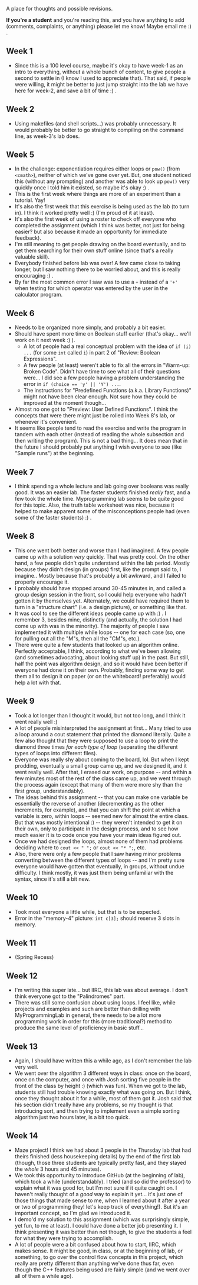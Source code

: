 A place for thoughts and possible revisions.

**If you're a student** and you're reading this, and you have anything to add
(comments, complaints, or anything) please let me know!  Maybe email me :) .


## Week 1
- Since this is a 100 level course, maybe it's okay to have week-1 as an intro
  to everything, without a whole bunch of content, to give people a second to
  settle in (I know I used to appreciate that).  That said, if people were
  willing, it might be better to just jump straight into the lab we have here
  for week-2, and save a bit of time :) .

## Week 2
- Using makefiles (and shell scripts...) was probably unnecessary.  It would
  probably be better to go straight to compiling on the command line, as
  week-3's lab does.

## Week 5
- In the challenge: exponentiation requires either loops or `pow()` (from
  `<cmath>`), neither of which we've gone over yet.  But, one student noticed
  this (without any prompting) and another was able to look up `pow()` very
  quickly once I told him it existed, so maybe it's okay :) .
- This is the first week where things are more of an experiment than a
  tutorial.  Yay!
- It's also the first week that this exercise is being used as the lab (to turn
  in).  I think it worked pretty well :) (I'm proud of it at least).
- It's also the first week of using a roster to check off everyone who
  completed the assignment (which I think was better, not just for being
  easier? but also because it made an opportunity for immediate feedback).
- I'm still meaning to get people drawing on the board eventually, and to get
  them searching for their own stuff online (since that's a really valuable
  skill).
- Everybody finished before lab was over!  A few came close to taking longer,
  but I saw nothing there to be worried about, and this is really encouraging
  :) .
- By far the most common error I saw was to use a `+` instead of a `'+'` when
  testing for which operator was entered by the user in the calculator program.

## Week 6
- Needs to be organized more simply, and probably a bit easier.
- Should have spent more time on Boolean stuff earlier (that's okay... we'll
  work on it next week :) ).
    - A lot of people had a real conceptual problem with the idea of `if (i)
      ...` (for some `int` called `i`) in part 2 of "Review: Boolean
      Expressions".
    - A few people (at least) weren't able to fix all the errors in "Warm-up:
      Broken Code".  Didn't have time to see what all of their questions
      were...  I did see a few people having a problem understanding the error
      in `if (choice == 'y' || 'Y') ...`.
    - The instructions for "Predefined Functions (a.k.a. Library Functions)"
      might not have been clear enough.  Not sure how they could be improved at
      the moment though...
- Almost no one got to "Preview: User Defined Functions".  I think the concepts
  that were there might just be rolled into Week 8's lab, or whenever it's
  convenient.
- It seems like people tend to read the exercise and write the program in
  tandem with each other (instead of reading the whole subsection and then
  writing the program).  This is not a bad thing...  It does mean that in the
  future I should probably put anything I wish everyone to see (like "Sample
  runs") at the beginning.

## Week 7
- I think spending a whole lecture and lab going over booleans was really good.
  It was an easier lab.  The faster students finished *really* fast, and a few
  took the whole time.  Myprogramming lab seems to be quite good for this
  topic.  Also, the truth table worksheet was nice, because it helped to make
  apparent some of the misconceptions people had (even some of the faster
  students) :) .

## Week 8
- This one went both better and worse than I had imagined.  A few people came
  up with a solution *very* quickly.  That was pretty cool.  On the other hand,
  a few people didn't quite understand within the lab period.  Mostly because
  they didn't design (in groups) first, like the prompt said to, I imagine..
  Mostly because that's probably a bit awkward, and I failed to properly
  encourage it.
- I probably should have stopped around 30-45 minutes in, and called a group
  design session in the front, so I could help everyone who hadn't gotten it by
  themselves yet.  Alternately, we could have required them to turn in a
  "structure chart" (i.e. a design picture), or something like that.
- It was cool to see the different ideas people came up with :) .  I remember
  3, besides mine, distinctly (and actually, the solution I had come up with
  was in the minority).  The majority of people I saw implemented it with
  multiple while loops -- one for each case (so, one for pulling out all the
  "M"s, then all the "CM"s, etc.).
- There were quite a few students that looked up an algorithm online.
  Perfectly acceptable, I think, according to what we've been allowing (and
  sometimes advocating, about looking stuff up) in the past.  But still, half
  the point was algorithm design, and so it would have been better if everyone
  had done it on their own.  Probably, finding some way to get them all to
  design it on paper (or on the whiteboard! preferably) would help a lot with
  that.

## Week 9
- Took a lot longer than I thought it would, but not too long, and I think it
  went really well :)
- A lot of people misinterpreted the assignment at first...  Many tried to use
  a loop around a cout statement that printed the diamond literally.  Quite a
  few also thought that they were supposed to use a loop to print the diamond
  three times *for each type of loop* (separating the different types of loops
  into different files).
- Everyone was really shy about coming to the board, lol.  But when I kept
  prodding, eventually a small group came up, and we designed it, and it went
  really well.  After that, I erased our work, on purpose -- and within a few
  minutes most of the rest of the class came up, and we went through the
  process again (except that many of them were more shy than the first group,
  understandably).
- The ideas behind this assignment -- that you can make one variable be
  essentially the reverse of another (decrementing as the other increments, for
  example), and that you can shift the point at which a variable is zero,
  within loops -- seemed new for almost the entire class.  But that was mostly
  intentional :) -- they weren't intended to get it on their own, only to
  participate in the design process, and to see how much easier it is to
  code once you have your main ideas figured out.
- Once we had designed the loops, almost none of them had problems deciding
  where to `cout << " ";` or `cout << "* ";`, etc.
- Also, there were only a few people that I saw having minor problems
  converting between the different types of loops -- and I'm pretty sure
  everyone would have gotten that eventually, in groups, without undue
  difficulty.  I think mostly, it was just them being unfamiliar with the
  syntax, since it's still a bit new.

## Week 10
- Took most everyone a little while, but that is to be expected.
- Error in the "memory-4" picture: `int c[3];` should reserve 3 slots in
  memory.

## Week 11
- (Spring Recess)

## Week 12
- I'm writing this super late... but IIRC, this lab was about average.  I don't
  think everyone got to the "Palindromes" part.
- There was still some confusion about using loops.  I feel like, while
  projects and examples and such are better than drilling with MyProgrammingLab
  in general, there needs to be a lot more programming work in order for this
  (more traditional?) method to produce the same level of proficiency in basic
  stuff...

## Week 13
- Again, I should have written this a while ago, as I don't remember the lab
  very well.
- We went over the algorithm 3 different ways in class: once on the board, once
  on the computer, and once with Josh sorting five people in the front of the
  class by height :) (which was fun).  When we got to the lab, students still
  had trouble knowing exactly what was going on.  But I think, once they
  thought about it for a while, most of them got it.  Josh said that his
  section didn't really have any problems, so my thought is that introducing
  sort, and then trying to implement even a simple sorting algorithm just two
  hours later, is a bit too quick.

## Week 14
- Maze project!  I think we had about 3 people in the Thursday lab that had
  theirs finished (less housekeeping details) by the end of the first lab
  (though, those three students are typically pretty fast, and they stayed the
  *whole* 3 hours and 45 minutes).
- We took this opportunity to introduce GitHub (at the beginning of lab), which
  took a while (understandably).  I tried (and so did the professor) to explain
  what it was good for, but I'm not sure if it quite caught on.  I haven't
  really thought of a *good* way to explain it yet... it's just one of those
  things that made sense to me, when I learned about it after a year or two of
  programming (hey! let's keep track of everything!).  But it's an important
  concept, so I'm glad we introduced it.
- I demo'd my solution to this assignment (which was surprisingly simple, yet
  fun, to me at least).  I could have done a better job presenting it.  I think
  presenting it was better than not though, to give the students a feel for
  what they were trying to accomplish.
- A lot of people were a bit confused about how to start, IIRC, which makes
  sense.  It might be good, in class, or at the beginning of lab, or something,
  to go over the control flow concepts in this project, which really are pretty
  different than anything we've done thus far, even though the C++ features
  being used are fairly simple (and we went over all of them a while ago).

